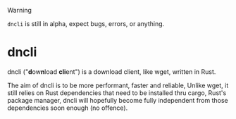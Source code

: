 > [!WARNING]
> ``dncli`` is still in alpha, expect bugs, errors, or anything.

# dncli
dncli ("**d**ow**n**load **cli**ent") is a download client, like wget, written in Rust.

The aim of dncli is to be more performant, faster and reliable, Unlike wget, it still relies on Rust dependencies that need to be installed thru cargo, Rust's package manager, dncli will hopefully become fully independent from those dependencies soon enough (no offence).
